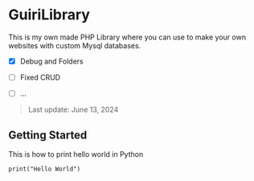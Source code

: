 # GuiriLibrary

This is my own made PHP Library where you can use to make your own websites with custom Mysql databases.


- [x] Debug and Folders
- [ ] Fixed CRUD
- [ ] ...


> Last update: June 13, 2024

## Getting Started 
This is how to print hello world in Python
```
print("Hello World")
```
